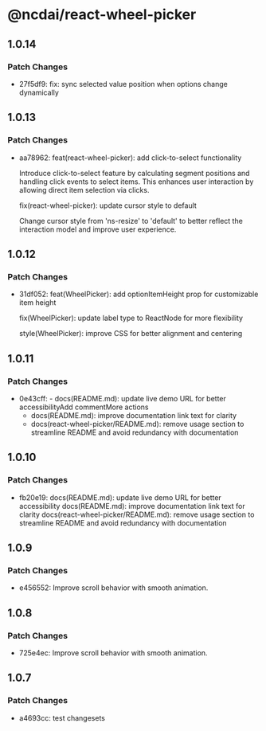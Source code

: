 # @ncdai/react-wheel-picker

## 1.0.14

### Patch Changes

- 27f5df9: fix: sync selected value position when options change dynamically

## 1.0.13

### Patch Changes

- aa78962: feat(react-wheel-picker): add click-to-select functionality

  Introduce click-to-select feature by calculating segment positions
  and handling click events to select items. This enhances user
  interaction by allowing direct item selection via clicks.

  fix(react-wheel-picker): update cursor style to default

  Change cursor style from 'ns-resize' to 'default' to better reflect
  the interaction model and improve user experience.

## 1.0.12

### Patch Changes

- 31df052: feat(WheelPicker): add optionItemHeight prop for customizable item height

  fix(WheelPicker): update label type to ReactNode for more flexibility

  style(WheelPicker): improve CSS for better alignment and centering

## 1.0.11

### Patch Changes

- 0e43cff: - docs(README.md): update live demo URL for better accessibilityAdd commentMore actions
  - docs(README.md): improve documentation link text for clarity
  - docs(react-wheel-picker/README.md): remove usage section to streamline README and avoid redundancy with documentation

## 1.0.10

### Patch Changes

- fb20e19: docs(README.md): update live demo URL for better accessibility
  docs(README.md): improve documentation link text for clarity
  docs(react-wheel-picker/README.md): remove usage section to streamline README and avoid redundancy with documentation

## 1.0.9

### Patch Changes

- e456552: Improve scroll behavior with smooth animation.

## 1.0.8

### Patch Changes

- 725e4ec: Improve scroll behavior with smooth animation.

## 1.0.7

### Patch Changes

- a4693cc: test changesets
